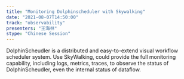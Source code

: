 ```yaml
---
title: "Monitoring Dolphinscheduler with Skywalking"
date: "2021-08-07T14:50:00" 
track: "observability"
presenters: "王海林"
stype: "Chinese Session"
---
```

DolphinScheudler is a distributed and easy-to-extend visual workflow scheduler system. 
Use SkyWalking, could provide the full monitoring capability, including logs, metrics, traces, to observe the status of
DolphinScheudler, even the internal status of dataflow.